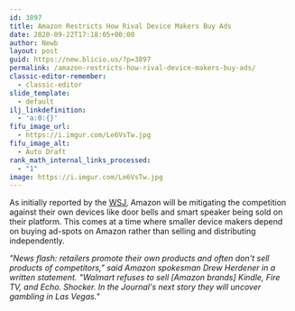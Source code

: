 ```yaml
---
id: 3897
title: Amazon Restricts How Rival Device Makers Buy Ads
date: 2020-09-22T17:18:05+00:00
author: Newb
layout: post
guid: https://new.blicio.us/?p=3897
permalink: /amazon-restricts-how-rival-device-makers-buy-ads/
classic-editor-remember:
  - classic-editor
slide_template:
  - default
ilj_linkdefinition:
  - 'a:0:{}'
fifu_image_url:
  - https://i.imgur.com/Le6VsTw.jpg
fifu_image_alt:
  - Auto Draft
rank_math_internal_links_processed:
  - "1"
image: https://i.imgur.com/Le6VsTw.jpg
---
```

As initially reported by the [WSJ](https://www.wsj.com/articles/amazon-restricts-advertising-competitor-device-makers-roku-arlo-11600786638), Amazon will be mitigating the competition against their own devices like door bells and smart speaker being sold on their platform. This comes at a time where smaller device makers depend on buying ad-spots on Amazon rather than selling and distributing independently.

_"News flash: retailers promote their own products and often don't sell products of competitors," said Amazon spokesman Drew Herdener in a written statement. "Walmart refuses to sell [Amazon brands] Kindle, Fire TV, and Echo. Shocker. In the Journal's next story they will uncover gambling in Las Vegas."_